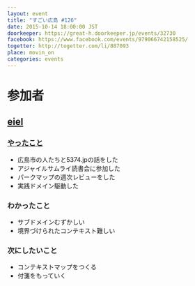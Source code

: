 ```yaml
---
layout: event
title: "すごい広島 #126"
date: 2015-10-14 18:00:00 JST
doorkeeper: https://great-h.doorkeeper.jp/events/32730
facebook: https://www.facebook.com/events/979066742158525/
togetter: http://togetter.com/li/887093
place: movin_on
categories: events
---
```


# 参加者

## [eiel](http://eiel.info/)

### [やったこと](https://github.com/great-h/great-h.github.io/issues/1723)

* 広島市の人たちと5374.jpの話をした
* アジャイルサムライ読書会に参加した
* パークマップの週次レビューをした
* 実践ドメイン駆動した

### わかったこと

* サブドメインむずかしい
* 境界づけられたコンテキスト難しい

### 次にしたいこと

* コンテキストマップをつくる
* 付箋をもっていく
